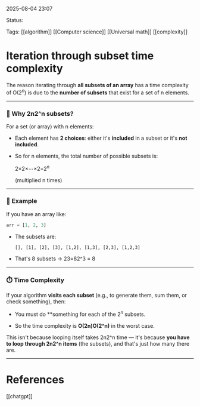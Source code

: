 
2025-08-04 23:07

Status:

Tags: [[algorithm]] [[Computer science]] [[Universal math]] [[complexity]]




# Iteration through subset time complexity


The reason iterating through **all subsets of an array** has a time complexity of O($2^n$) is due to the **number of subsets** that exist for a set of n elements.

---

### 🔢 Why 2n2^n subsets?

For a set (or array) with n elements:

- Each element has **2 choices**: either it's **included** in a subset or it's **not included**.
    
- So for n elements, the total number of possible subsets is:
    
    2×2×⋯×2=$2^n$
    
    (multiplied n times)
    

---

### 🧮 Example

If you have an array like:

```python
arr = [1, 2, 3]
```

- The subsets are:
    
    ```
    [], [1], [2], [3], [1,2], [1,3], [2,3], [1,2,3]
    ```
    
- That's 8 subsets → 23=82^3 = 8
    

---

### ⏱️ Time Complexity

If your algorithm **visits each subset** (e.g., to generate them, sum them, or check something), then:

- You must do **something for each of the $2^n$ subsets.
    
- So the time complexity is **O(2n)O(2^n)** in the worst case.
    

This isn't because looping itself takes 2n2^n time — it's because **you have to loop through 2n2^n items** (the subsets), and that's just how many there are.

---



# References
[[chatgpt]] 